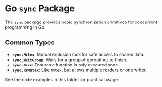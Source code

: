 # Go `sync` Package

The [`sync`](https://pkg.go.dev/sync) package provides basic synchronization primitives for concurrent programming in Go.

## Common Types

- **`sync.Mutex`**: Mutual exclusion lock for safe access to shared data.
- **`sync.WaitGroup`**: Waits for a group of goroutines to finish.
- **`sync.Once`**: Ensures a function is only executed once.
- **`sync.RWMutex`**: Like `Mutex`, but allows multiple readers or one writer.

See the code examples in this folder for practical usage.